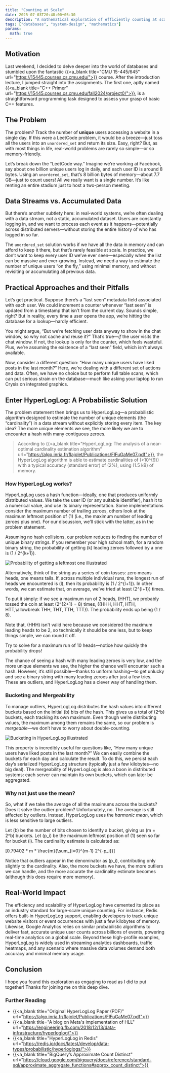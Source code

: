 ```yaml
---
title: "Counting at Scale"
date: 2025-07-03T20:48:00+05:30
description: "A mathematical exploration of efficiently counting at scale, where traditional methods fall short."
tags: ["databases", "system-design", "mathematics"]
params:
  math: true
---
```

## Motivation

Last weekend, I decided to delve deeper into the world of databases and stumbled upon the fantastic {{<a_blank title="CMU 15-445/645" url="https://15445.courses.cs.cmu.edu/">}} course. After the introduction lecture, I jumped straight into the assignments. The first one, aptly named {{<a_blank title="C++ Primer" url="https://15445.courses.cs.cmu.edu/fall2024/project0/">}}, is a straightforward programming task designed to assess your grasp of basic C++ features.

## The Problem

The problem? Track the number of **unique** users accessing a website in a single day. If this were a LeetCode problem, it would be a breeze—just toss all the users into an `unordered_set` and return its size. Easy, right? But, as with most things in life, real-world problems are rarely so simple—or so memory-friendly.

Let’s break down the “LeetCode way.” Imagine we’re working at Facebook, say about one billion unique users log in daily, and each user ID is around 8 bytes. Using an `unordered_set`, that’s 8 billion bytes of memory—about 7.7 GB—just to count users! All we really want is a single number. It’s like renting an entire stadium just to host a two-person meeting.

## Data Streams vs. Accumulated Data
But there’s another subtlety here: in real-world systems, we’re often dealing with a data stream, not a static, accumulated dataset. Users are constantly logging in, and we want to process each event as it happens—potentially across distributed servers—without storing the entire history of who has logged in so far.

The `unordered_set` solution works if we have all the data in memory and can afford to keep it there, but that’s rarely feasible at scale. In practice, we don’t want to keep every user ID we’ve ever seen—especially when the list can be massive and ever-growing. Instead, we need a way to estimate the number of unique users “on the fly,” using minimal memory, and without revisiting or accumulating all previous data.

## Practical Approaches and their Pitfalls

Let’s get practical. Suppose there’s a “last seen” metadata field associated with each user. We could increment a counter whenever “last seen” is updated from a timestamp that isn’t from the current day. Sounds simple, right? But in reality, every time a user opens the app, we’re hitting the database for a lookup—hardly efficient.

You might argue, “But we’re fetching user data anyway to show in the chat window, so why not cache and reuse it?” That’s true—*if* the user visits the chat window. If not, the lookup is only for the counter, which feels wasteful. Plus, we’re assuming the existence of a “last seen” field, which isn’t always available.

Now, consider a different question: “How many unique users have liked posts in the last month?” Here, we’re dealing with a different set of actions and data. Often, we have no choice but to perform full table scans, which can put serious strain on the database—much like asking your laptop to run Crysis on integrated graphics.

## Enter HyperLogLog: A Probabilistic Solution

The problem statement then brings us to HyperLogLog—a probabilistic algorithm designed to estimate the number of unique elements (the “cardinality”) in a data stream without explicitly storing every item. The key idea? The more unique elements we see, the more likely we are to encounter a hash with many contiguous zeroes.

> According to {{<a_blank title="HyperLogLog: The analysis of a near-optimal cardinality estimation algorithm" url="https://algo.inria.fr/flajolet/Publications/FlFuGaMe07.pdf">}}, the HyperLogLog algorithm is able to estimate cardinalities of \(>10^{9}\) with a typical accuracy (standard error) of \(2\%\), using \(1.5 kB\) of memory.

### How HyperLogLog works?

HyperLogLog uses a hash function—ideally, one that produces uniformly distributed values. We take the user ID (or any suitable identifier), hash it to a numerical value, and use its binary representation. Some implementations consider the maximum number of trailing zeroes, others look at the maximum leftmost position of \(1\) (i.e., the maximum number of leading zeroes plus one). For our discussion, we’ll stick with the latter, as in the problem statement.

Assuming no hash collisions, our problem reduces to finding the number of unique binary strings. If you remember your high school math, for a random binary string, the probability of getting \(k\) leading zeroes followed by a one is \(1 / 2^{k+1}\).

![Probability of getting a leftmost one illustrated](/images/hyperloglog/leftmostOneProbability.svg)

Alternatively, think of the string as a series of coin tosses: zero means heads, one means tails. If, across multiple individual runs, the longest run of heads we encountered is \(l\), then its probability is \(1 / 2^{l+1}\). In other words, we can estimate that, on average, we’ve tried at least \(2^{l+1}\) times.

To put it simply: if we see a maximum run of 2 heads, \(HHT\), we probably tossed the coin at least \(2^{2+1} = 8\) times, \(\{HHH, HHT, HTH, HTT,\allowbreak THH, THT, TTH, TTT\}\). The probability ends up being \(1 / 8\).

Note that, \(HHH\) isn't valid here because we considered the maximum leading heads to be 2, so technically it should be one less, but to keep things simple, we can round it off.

Try to solve for a maximum run of 10 heads—notice how quickly the probability drops!

The chance of seeing a hash with many leading zeroes is very low, and the more unique elements we see, the higher the chance we’ll encounter such a hash. However, it’s still possible—thanks to uniform hashing—to get unlucky and see a binary string with many leading zeroes after just a few tries. These are outliers, and HyperLogLog has a clever way of handling them.

### Bucketing and Mergeability

To manage outliers, HyperLogLog distributes the hash values into different buckets based on the initial \(b\) bits of the hash. This gives us a total of \(2^b\) buckets, each tracking its own maximum. Even though we’re distributing values, the maximum among them remains the same, so our problem is *mergeable*—we don’t have to worry about double-counting.

![Bucketing in HyperLogLog illustrated](/images/hyperloglog/hllBuckets.svg)

This property is incredibly useful for questions like, “How many unique users have liked posts in the last month?” We can easily combine the buckets for each day and calculate the result. To do this, we persist each day’s serialized HyperLogLog structure (typically just a few kilobytes—no big deal). The mergeability of HyperLogLog is also a boon in distributed systems: each server can maintain its own buckets, which can later be aggregated.

### Why not just use the mean?

So, what if we take the average of all the maximums across the buckets? Does it solve the outlier problem? Unfortunately, no. The average is still affected by outliers. Instead, HyperLogLog uses the *harmonic mean*, which is less sensitive to large outliers.

Let \(b\) be the number of bits chosen to identify a bucket, giving us \(m = 2^b\) buckets. Let \(p_i\) be the maximum leftmost position of \(1\) seen so far for bucket \(i\). The cardinality estimate is calculated as:

\[0.79402 * m * \frac{m}{\sum_{i=0}^{m-1} 2^{-p_i}}\]

Notice that outliers appear in the denominator as \(p_i\), contributing only slightly to the cardinality. Also, the more buckets we have, the more outliers we can handle, and the more accurate the cardinality estimate becomes (although this does require more memory).

## Real-World Impact

The efficiency and scalability of HyperLogLog have cemented its place as an industry standard for large-scale unique counting. For instance, Redis offers built-in HyperLogLog support, enabling developers to track unique website visitors or event occurrences with just a few kilobytes of memory. Likewise, Google Analytics relies on similar probabilistic algorithms to deliver fast, accurate unique user counts across billions of events, powering real-time analytics on a global scale. Beyond these high-profile examples, HyperLogLog is widely used in streaming analytics dashboards, traffic heatmaps, and any scenario where massive data volumes demand both accuracy and minimal memory usage.

## Conclusion

I hope you found this exploration as engaging to read as I did to put together! Thanks for joining me on this deep dive.

### Further Reading

- {{<a_blank title="Original HyperLogLog Paper (PDF)" url="https://algo.inria.fr/flajolet/Publications/FlFuGaMe07.pdf">}}
- {{<a_blank title="A blog on Meta's implementation of HLL" url="https://engineering.fb.com/2018/12/13/data-infrastructure/hyperloglog/">}}
- {{<a_blank title="HyperLogLog in Redis" url="https://redis.io/docs/latest/develop/data-types/probabilistic/hyperloglogs/">}}
- {{<a_blank title="BigQuery’s Approximate Count Distinct" url="https://cloud.google.com/bigquery/docs/reference/standard-sql/approximate_aggregate_functions#approx_count_distinct">}}
